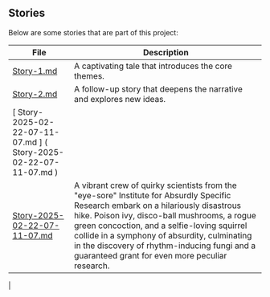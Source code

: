 
## Stories

Below are some stories that are part of this project:

| File | Description |
| --- | --- |
| [Story-1.md](./story/Story-1.md) | A captivating tale that introduces the core themes. |
| [Story-2.md](./story/Story-2.md) | A follow-up story that deepens the narrative and explores new ideas. |
| [ Story-2025-02-22-07-11-07.md ] ( Story-2025-02-22-07-11-07.md ) |  |
| [Story-2025-02-22-07-11-07.md](Story-2025-02-22-07-11-07.md) |A vibrant crew of quirky scientists from the "eye-sore" Institute for Absurdly Specific Research embark on a hilariously disastrous hike. Poison ivy, disco-ball mushrooms, a rogue green concoction, and a selfie-loving squirrel collide in a symphony of absurdity, culminating in the discovery of rhythm-inducing fungi and a guaranteed grant for even more peculiar research.
|